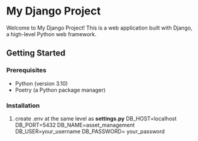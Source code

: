 # My Django Project

Welcome to My Django Project! This is a web application built with Django, a high-level Python web framework.

## Getting Started

### Prerequisites

- Python (version 3.10)
- Poetry (a Python package manager)

### Installation

1. create .env at the same level as **settings.py**
    DB_HOST=localhost
    DB_PORT=5432
    DB_NAME=asset_management
    DB_USER=your_username
    DB_PASSWORD= your_password
